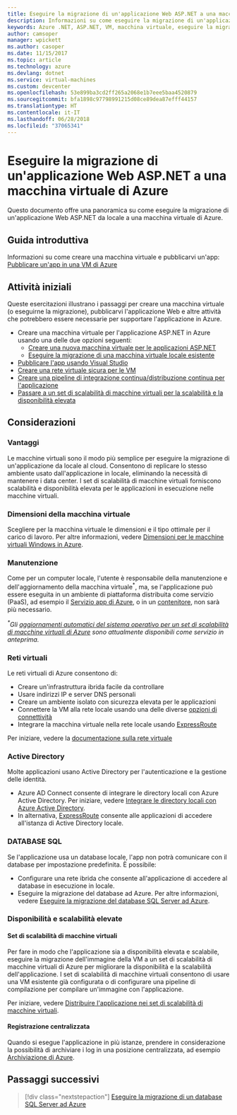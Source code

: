 ```yaml
---
title: Eseguire la migrazione di un'applicazione Web ASP.NET a una macchina virtuale di Azure
description: Informazioni su come eseguire la migrazione di un'applicazione Web ASP.NET da locale a una macchina virtuale di Azure.
keywords: Azure .NET, ASP.NET, VM, macchina virtuale, eseguire la migrazione, migrazione
author: camsoper
manager: wpickett
ms.author: casoper
ms.date: 11/15/2017
ms.topic: article
ms.technology: azure
ms.devlang: dotnet
ms.service: virtual-machines
ms.custom: devcenter
ms.openlocfilehash: 53e899ba3cd2ff265a2068e1b7eee5baa4520879
ms.sourcegitcommit: bfa1898c97798991215d08ce89dea87efff44157
ms.translationtype: HT
ms.contentlocale: it-IT
ms.lasthandoff: 06/28/2018
ms.locfileid: "37065341"
---
```

# <a name="migrate-an-aspnet-web-application-to-an-azure-virtual-machine"></a>Eseguire la migrazione di un'applicazione Web ASP.NET a una macchina virtuale di Azure

Questo documento offre una panoramica su come eseguire la migrazione di un'applicazione Web ASP.NET da locale a una macchina virtuale di Azure.

## <a name="quickstart"></a>Guida introduttiva

Informazioni su come creare una macchina virtuale e pubblicarvi un'app: [Pubblicare un'app in una VM di Azure](https://tutorials.visualstudio.com/aspnet-vm/intro)

## <a name="get-started"></a>Attività iniziali

Queste esercitazioni illustrano i passaggi per creare una macchina virtuale (o eseguirne la migrazione), pubblicarvi l'applicazione Web e altre attività che potrebbero essere necessarie per supportare l'applicazione in Azure.

- Creare una macchina virtuale per l'applicazione ASP.NET in Azure usando una delle due opzioni seguenti:
    - [Creare una nuova macchina virtuale per le applicazioni ASP.NET](https://go.microsoft.com/fwlink/?linkid=863237)
    - [Eseguire la migrazione di una macchina virtuale locale esistente](https://docs.microsoft.com/azure/site-recovery/tutorial-migrate-on-premises-to-azure)
- [Pubblicare l'app usando Visual Studio](https://go.microsoft.com/fwlink/?linkid=863240)
- [Creare una rete virtuale sicura per le VM](https://docs.microsoft.com/azure/virtual-network/virtual-network-get-started-vnet-subnet)
- [Creare una pipeline di integrazione continua/distribuzione continua per l'applicazione](https://docs.microsoft.com/vsts/build-release/apps/cd/deploy-webdeploy-iis-deploygroups)
- [Passare a un set di scalabilità di macchine virtuali per la scalabilità e la disponibilità elevata](https://docs.microsoft.com/azure/virtual-machine-scale-sets/virtual-machine-scale-sets-deploy-app)

## <a name="considerations"></a>Considerazioni

### <a name="benefits"></a>Vantaggi

Le macchine virtuali sono il modo più semplice per eseguire la migrazione di un'applicazione da locale al cloud.  Consentono di replicare lo stesso ambiente usato dall'applicazione in locale, eliminando la necessità di mantenere i data center.  I set di scalabilità di macchine virtuali forniscono scalabilità e disponibilità elevata per le applicazioni in esecuzione nelle macchine virtuali.

### <a name="virtual-machine-size"></a>Dimensioni della macchina virtuale

Scegliere per la macchina virtuale le dimensioni e il tipo ottimale per il carico di lavoro.  Per altre informazioni, vedere [Dimensioni per le macchine virtuali Windows in Azure](https://docs.microsoft.com/azure/virtual-machines/windows/sizes).

### <a name="maintenance"></a>Manutenzione 

Come per un computer locale, l'utente è responsabile della manutenzione e dell'aggiornamento della macchina virtuale<sup>&#42;</sup>,  ma, se l'applicazione può essere eseguita in un ambiente di piattaforma distribuita come servizio (PaaS), ad esempio il [Servizio app di Azure](https://docs.microsoft.com/azure/app-service/), o in un [contenitore](https://docs.microsoft.com/azure/app-service/containers/), non sarà più necessario.

*<sup>&#42;</sup>Gli [aggiornamenti automatici del sistema operativo per un set di scalabilità di macchine virtuali di Azure](https://docs.microsoft.com/azure/virtual-machine-scale-sets/virtual-machine-scale-sets-automatic-upgrade) sono attualmente disponibili come servizio in anteprima.*

### <a name="virtual-networks"></a>Reti virtuali

Le reti virtuali di Azure consentono di:
- Creare un'infrastruttura ibrida facile da controllare
- Usare indirizzi IP e server DNS personali
- Creare un ambiente isolato con sicurezza elevata per le applicazioni
- Connettere la VM alla rete locale usando una delle diverse [opzioni di connettività](https://docs.microsoft.com/azure/vpn-gateway/vpn-gateway-about-vpngateways#s2smulti)
- Integrare la macchina virtuale nella rete locale usando [ExpressRoute](https://azure.microsoft.com/services/expressroute/)

Per iniziare, vedere la [documentazione sulla rete virtuale](https://docs.microsoft.com/azure/virtual-network/)

### <a name="active-directory"></a>Active Directory
Molte applicazioni usano Active Directory per l'autenticazione e la gestione delle identità.  
- Azure AD Connect consente di integrare le directory locali con Azure Active Directory.  Per iniziare, vedere [Integrare le directory locali con Azure Active Directory](https://docs.microsoft.com/azure/active-directory/connect/active-directory-aadconnect).  
- In alternativa, [ExpressRoute](https://azure.microsoft.com/services/expressroute/) consente alle applicazioni di accedere all'istanza di Active Directory locale.

### <a name="sql-databases"></a>DATABASE SQL

Se l'applicazione usa un database locale, l'app non potrà comunicare con il database per impostazione predefinita. È possibile:
- Configurare una rete ibrida che consente all'applicazione di accedere al database in esecuzione in locale.  
- Eseguire la migrazione del database ad Azure.  Per altre informazioni, vedere [Eseguire la migrazione del database SQL Server ad Azure](dotnet-howto-migrate-sql.md).

### <a name="high-availability-and-scalability"></a>Disponibilità e scalabilità elevate

#### <a name="virtual-machine-scale-sets"></a>Set di scalabilità di macchine virtuali
Per fare in modo che l'applicazione sia a disponibilità elevata e scalabile, eseguire la migrazione dell'immagine della VM a un set di scalabilità di macchine virtuali di Azure per migliorare la disponibilità e la scalabilità dell'applicazione.  I set di scalabilità di macchine virtuali consentono di usare una VM esistente già configurata o di configurare una pipeline di compilazione per compilare un'immagine con l'applicazione.  

Per iniziare, vedere [Distribuire l'applicazione nei set di scalabilità di macchine virtuali](https://docs.microsoft.com/azure/virtual-machine-scale-sets/virtual-machine-scale-sets-deploy-app).

#### <a name="centralized-logging"></a>Registrazione centralizzata
Quando si esegue l'applicazione in più istanze, prendere in considerazione la possibilità di archiviare i log in una posizione centralizzata, ad esempio [Archiviazione di Azure](https://docs.microsoft.com/azure/storage/).

## <a name="next-steps"></a>Passaggi successivi

> [!div class="nextstepaction"]
> [Eseguire la migrazione di un database SQL Server ad Azure](dotnet-howto-migrate-sql.md)